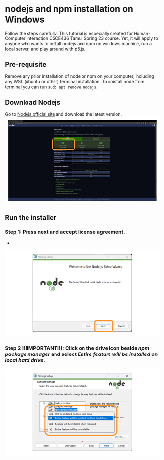 # nodejs and npm installation on Windows
Follow the steps carefully. This tutorial is especially created for Human-Computer Interaction CSCE436 Tamu, Spring 23 course. Yet, it will apply to anyone who wants to install nodejs and npm on windows machine, run a local server, and play around with p5.js.

## Pre-requisite 
Remove any prior installation of node or npm on your computer, including any WSL (ubuntu or other) terminal installation. To unistall node from terminal you can run `sudo apt remove nodejs`.

## Download Nodejs
Go to [Nodejs official site](https://nodejs.org/en/download/) and download the latest version.
![Fig1](https://github.com/abulalarabi/nodejs_windows/raw/main/figures/nodejs_windows/Slide1.PNG)

## Run the installer
  ### Step 1: Press next and accept license agreement.
  * 
  ![Fig2](https://github.com/abulalarabi/nodejs_windows/raw/main/figures/nodejs_windows/Slide2.PNG)

 ### Step 2 !!!IMPORTANT!!!: Click on the drive icon beside _npm package manager_ and select _Entire feature will be installed on local hard drive_.
 
 ![Fig2](https://github.com/abulalarabi/nodejs_windows/raw/main/figures/nodejs_windows/Slide3.PNG)
